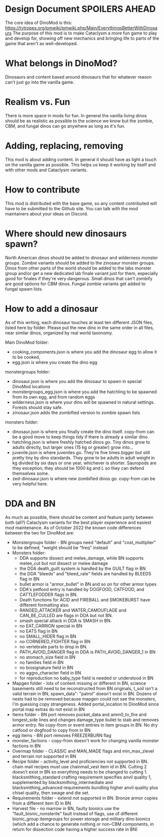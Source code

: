 # Design Document SPOILERS AHEAD
The core idea of DinoMod is this: https://tvtropes.org/pmwiki/pmwiki.php/Main/EverythingsBetterWithDinosaurs
The purpose of this mod is to make Cataclysm a more fun game to play and develop for, showing off new mechanics and bringing life to parts of the game that aren't as well-developed.

# What belongs in DinoMod?
Dinosaurs and content based around dinosaurs that for whatever reason can't just go into the vanilla game.

# Realism vs. Fun
There is more space in mods for fun. In general the vanilla living dinos should be as realistic as possible to the science we know but the zombie, CBM, and fungal dinos can go anywhere as long as it's fun.

# Adding, replacing, removing
This mod is about adding content. In general it should have as light a touch on the vanilla game as possible. This helps us keep it working by itself and with other mods and Cataclysm variants.

# How to contribute
This mod is distributed with the base game, so any content contributed will have to be submitted to the Github site. You can talk with the mod maintainers about your ideas on Discord.

# Where should new dinosaurs spawn?
North American dinos should be added to dinosaur and wilderness monster groups. Zombie variants should be added to the zinosaur monster groups. Dinos from other parts of the world should be added to the labs monster group and/or get a new dedicated lab finale variant just for them, especially good for finales if they're very dangerous. Small dinos that can't zombify are good options for CBM dinos. Fungal zombie variants get added to fungal spawn lists.

# How to add a dinosaur
As of this writing, each dinosaur touches at least ten different JSON files, listed here by folder. Please put the new dino in the same order in all files, near similar dinos, organized by real world taxonomy. 

Main DinoMod folder: 

* cooking_components.json is where you add the dinosaur egg to allow it to be cooked, 
* egg.json is where you create the dino egg

monstergroups folder:

* dinosaur.json is where you add the dinosaur to spawn in special DinoMod locations
* monstergroups_egg.json is where you add the hatchling to be spawned from its own egg, and from random eggs
* wilderness.json is where your dino will be spawned in natural settings. Forests should stay safe.
* zinosaur.json  adds the zombified version to zombie spawn lists

monsters folder:

* dinosaur.json is where you finally create the dino itself. copy-from can be a good move to keep things tidy if there is already a similar dino
* hatchling.json is where freshly hatched dinos go. Tiny dinos grow to adults directly, but larger ones (15 kg or greater) grow into...
* juvenile.json is where juveniles go. They're five times bigger but still pretty tiny by dino standards. They grow to be adults in adult weight in kg divided by six days or one year, whichever is shorter.  Sauropods are they exception, they should be 1000 kg and L so they can defend themselves some.
* zed-dinosaur.json is where new zombified dinos go. copy-from can be very helpful here.

# DDA and BN
As much as possible, there should be content and feature parity between both (all?) Cataclysm variants for the best player experience and easiest mod maintenance. As of October 2022 the known code differences between the two for DinoMod are:
* Monstergroups folder - BN groups need  "default" and "cost_multiplier" to be defined, "weight should be "freq" instead
* Monsters folder:
    - DDA supports dissect and melee_damage, while BN supports melee_cut but not dissect or melee damage
    - the DDA death_guilt system is handled by the GUILT flag in BN
    - the DDA "bleeds" and "bleed_rate" fields are handled by BLEEDS flag in BN
    - bullet armor is "armor_bullet" in BN and so on for other armor types
    - DDA's petfood entry is handled by DOGFOOD, CATFOOD, and CATTLEFODDER flags in BN.
    - Death functions for ACID and FIREBALL and SMOKEBURST have different formatting also.
    - RANGED_ATTACKER and WATER_CAMOUFLAGE and CAN_BE_CULLED are flags in DDA but not BN.
    - smash special attack in DDA is SMASH in BN.
    - no EAT_CARRION special in BN
    - no EATS flag in BN
    - no SMALL_HIDER flag in BN
    - no CORNERED_FIGHTER flag in BN
    - no vertebrate parts to drop in BN.
    - PATH_AVOID_DANGER flag in DDA is PATH_AVOID_DANGER_1 in BN
    - no stomach_size field in BN
    - no families field in BN
    - no biosignature field in BN
    - no aggro_character field in BN
    - for reproduction no baby_type field is needed or understood in BN
* Mapgen folder - lots of content missing or different in BN, science basements still need to be reconstructed from BN originals, t_soil isn't a valid terrain in BN, spawn_data": "patrol" doesn't exist in BN. Dozens of nests had to be removed because mapgen could not see the monsters, I'm guessing copy strangeness. Added portal_location to DinoMod since portal map extras do not exist in BN
* Items folder - BN port removes pocket_data and amm0_to_fire and longest_side lines and changes damage_type bullet to stab and removes armor entry. No copy-from or event entries in item groups in BN. No dry catfood or dogfood to copy from in BN
* egg items - BN port removes FREEZERBURN flag
* monster_factions - copy-from doesn't work for changing vanilla monster factions in BN
* Overmap folder - CLASSIC and MAN_MADE flags and min_max_zlevel and terrain not supported in BN
* Recipe folder - activity_level and proficiencies not supported in BN. chain mail recipes must use chainmail_vest item id in BN. Cutting 2 doesn't exist in BN so everything needs to be changed to cutting 1. blacksmithing_standard crafting requirement specifies anvil quality 1, supplemented by blacksmithing_intermediate and blacksmithing_advanced requirements bundling higher anvil quality plus chisel quality, then swage and die set.
* Requirements folder - extend not supported in BN. Bronze armor copies from a different item ID in BN
* Harvest file - no marrow in BN, faulty bionics use the "fault_bionic_nonsterile" fault instead of flags, use of different bionic_group itemgroups  for power storage and military dino bionics (which add a chance to generate nothing or non-CBM components, in return for dissection code having a higher success rate in BN)

